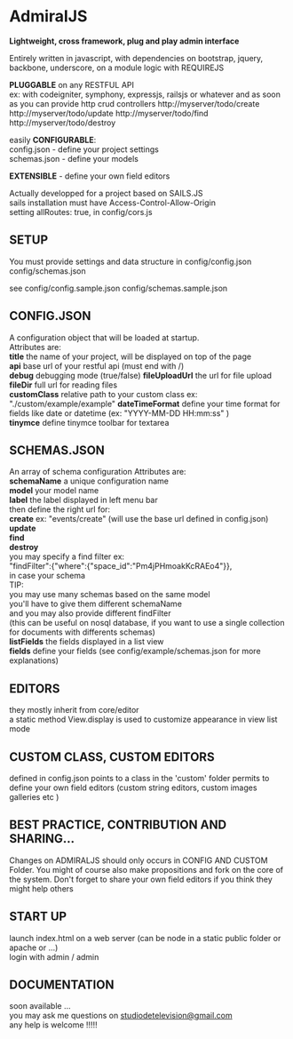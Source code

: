 AdmiralJS
===========
**Lightweight, cross framework, plug and play admin interface**  
  
Entirely written in javascript, with dependencies on bootstrap, jquery, backbone, underscore,
on a module logic with REQUIREJS  
  
**PLUGGABLE** on any RESTFUL API  
ex: with codeigniter, symphony, expressjs, railsjs or whatever and as soon as you can provide http crud controllers http://myserver/todo/create http://myserver/todo/update http://myserver/todo/find http://myserver/todo/destroy  
  
easily **CONFIGURABLE**:  
config.json - define your project settings  
schemas.json - define your models  
  
**EXTENSIBLE** - define your own field editors  
  
Actually developped for a project based on SAILS.JS  
sails installation must have Access-Control-Allow-Origin   
setting allRoutes: true, in config/cors.js  

## SETUP

You must provide settings and data structure in 
config/config.json
config/schemas.json

see 
config/config.sample.json
config/schemas.sample.json

## CONFIG.JSON
A configuration object that will be loaded at startup.  
Attributes are:  
**title** the name of your project, will be displayed on top of the page  
**api** base url of your restful api (must end with /)   
**debug** debugging mode (true/false)
**fileUploadUrl** the url for file upload  
**fileDir** full url for reading files  
**customClass** relative path to your custom class ex: "./custom/example/example"
**dateTimeFormat** define your time format for fields like date or datetime (ex: "YYYY-MM-DD HH:mm:ss" )  
**tinymce** define tinymce toolbar for textarea

## SCHEMAS.JSON
An array of schema configuration 
Attributes are:  
**schemaName** a unique configuration name  
**model** your model name   
**label** the label displayed in left menu bar  
then define the right url for:  
**create** ex: "events/create" (will use the base url defined in config.json)  
**update**  
**find**  
**destroy**  
you may specify a find filter ex:  
"findFilter":{"where":{"space_id":"Pm4jPHmoakKcRAEo4"}},  
in case your schema  
TIP:  
you may use many schemas based on the same model  
you'll have to give them different schemaName  
and you may also provide different findFilter  
(this can be useful on nosql database, if you want to use a single collection for documents with differents schemas)  
**listFields** the fields displayed in a list view  
**fields** define your fields (see config/example/schemas.json for more explanations)  
  

## EDITORS 
they mostly inherit from core/editor  
a static method View.display is used to customize appearance in view list mode  

## CUSTOM CLASS, CUSTOM EDITORS
defined in config.json
points to a class in the 'custom' folder
permits to define your own field editors (custom string editors, custom images galleries etc )


## BEST PRACTICE, CONTRIBUTION AND SHARING...
Changes on ADMIRALJS should only occurs in CONFIG AND CUSTOM Folder.
You might of course also make propositions and fork on the core of the system.
Don't forget to share your own field editors if you think they might help others 

## START UP
launch index.html on a web server (can be node in a static public folder or apache or ...)  
login with admin / admin

## DOCUMENTATION
soon available ...  
you may ask me questions on studiodetelevision@gmail.com  
any help is welcome !!!!!   
